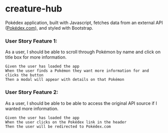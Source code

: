 # creature-hub
Pokédex application, built with Javascript, fetches data from an external API ([Pokédex.com](https://www.pokemon.com/us/pokedex/)), and styled with Bootstrap.

### User Story Feature 1:
As a user, I should be able to scroll through Pokémon by name and click on title box for more information.

```
Given the user has loaded the app
When the user finds a Pokémon they want more information for and clicks the button
Then a modal will appear with details on that Pokémon
```

### User Story Feature 2:
As a user, I should be able to be able to access the original API source if I wanted more information.

```
Given the user has loaded the app
When the user clicks on the Pokédex link in the header
Then the user will be redirected to Pokédex.com
```



